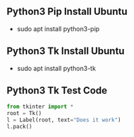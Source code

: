## Python3 Pip Install Ubuntu
* sudo apt install python3-pip

## Python3 Tk Install Ubuntu
* sudo apt install python3-tk

## Python3 Tk Test Code
```python
from tkinter import *
root = Tk()
l = Label(root, text="Does it work")
l.pack()
```
